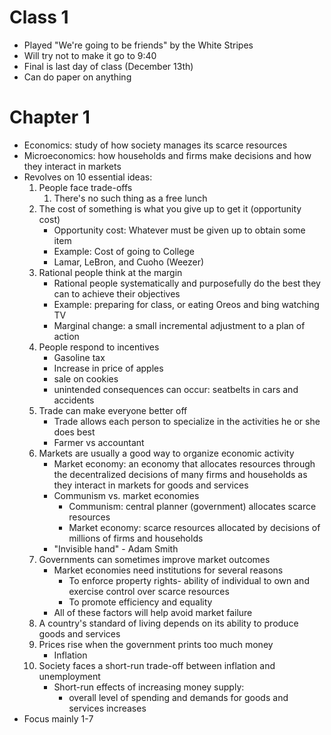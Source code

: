 # Class 1
- Played "We're going to be friends" by the White Stripes
- Will try not to make it go to 9:40
- Final is last day of class (December 13th)
- Can do paper on anything
# Chapter 1
- Economics: study of how society manages its scarce resources
- Microeconomics: how households and firms make decisions and how they interact in markets
- Revolves on 10 essential ideas:
	1. People face trade-offs
		1. There's no such thing as a free lunch
	2. The cost of something is what you give up to get it (opportunity cost)
		- Opportunity cost: Whatever must be given up to obtain some item
		- Example: Cost of going to College
		- Lamar, LeBron, and Cuoho (Weezer)
	3. Rational people think at the margin
		- Rational people systematically and purposefully do the best they can to achieve their objectives
		- Example: preparing for class, or eating Oreos and bing watching TV
		- Marginal change: a small incremental adjustment to a plan of action
	4. People respond to incentives
		- Gasoline tax
		- Increase in price of apples
		- sale on cookies
		- unintended consequences can occur: seatbelts in cars and accidents
	5. Trade can make everyone better off
		- Trade allows each person to specialize in the activities he or she does best
		- Farmer vs accountant
	6. Markets are usually a good way to organize economic activity
		- Market economy: an economy that allocates resources through the decentralized decisions of many firms and households as they interact in markets for goods and services
		- Communism vs. market economies
			- Communism: central planner (government) allocates scarce resources
			- Market economy: scarce resources allocated by decisions of millions of firms and households
		- "Invisible hand" - Adam Smith
	7. Governments can sometimes improve market outcomes
		- Market economies need institutions for several reasons
			- To enforce property rights- ability of individual to own and exercise control over scarce resources
			- To promote efficiency and equality
		- All of these factors will help avoid market failure
	8. A country's standard of living depends on its ability to produce goods and services
	9. Prices rise when the government prints too much money
		- Inflation
	10. Society faces a short-run trade-off between inflation and unemployment
		- Short-run effects of increasing money supply:
			- overall level of spending and demands for goods and services increases
- Focus mainly 1-7